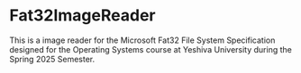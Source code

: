 # Fat32ImageReader

This is a image reader for the Microsoft Fat32 File System Specification designed for the Operating Systems course at Yeshiva University during the Spring 2025 Semester.
